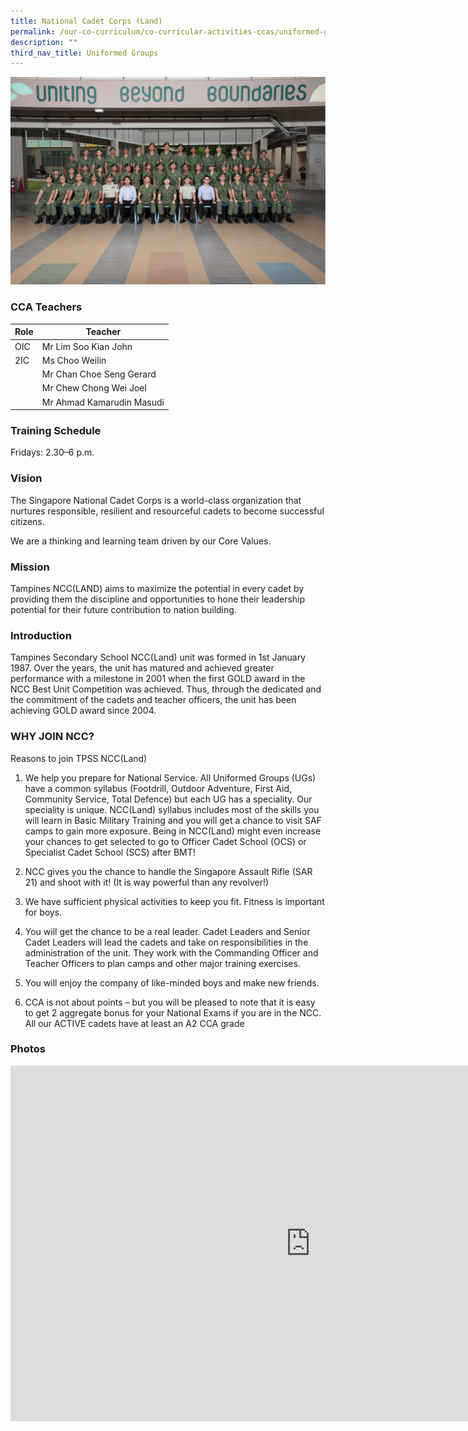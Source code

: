 ```yaml
---
title: National Cadet Corps (Land)
permalink: /our-co-curriculum/co-curricular-activities-ccas/uniformed-groups/national-cadet-corps-land/
description: ""
third_nav_title: Uniformed Groups
---
```

![](/images/NCC.png)

### CCA Teachers

| Role | Teacher | 
| -------- | -------- | 
| OIC     | Mr Lim Soo Kian John     | 
| 2IC     | Ms Choo Weilin     | 
|      | Mr Chan Choe Seng Gerard     | 
|      | Mr Chew Chong Wei Joel     | 
|      | Mr Ahmad Kamarudin Masudi     | 

### Training Schedule
Fridays: 2.30–6 p.m. 
### Vision
The Singapore National Cadet Corps is a world-class organization that nurtures responsible, resilient and resourceful cadets to become successful citizens.

We are a thinking and learning team driven by our Core Values.


### Mission
Tampines NCC(LAND) aims to maximize the potential in every cadet by providing them the discipline and opportunities to hone their leadership potential for their future contribution to nation building.



### Introduction



Tampines Secondary School NCC(Land) unit was formed in 1st January 1987. Over the years, the unit has matured and achieved greater performance with a milestone in 2001 when the first GOLD award in the NCC Best Unit Competition was achieved. Thus, through the dedicated and the commitment of the cadets and teacher officers, the unit has been achieving GOLD award since 2004.

### WHY JOIN NCC?

Reasons to join TPSS NCC(Land)

1.  We help you prepare for National Service. All Uniformed Groups (UGs) have a common syllabus (Footdrill, Outdoor Adventure, First Aid, Community Service, Total Defence) but each UG has a speciality. Our speciality is unique. NCC(Land) syllabus includes most of the skills you will learn in Basic Military Training and you will get a chance to visit SAF camps to gain more exposure. Being in NCC(Land) might even increase your chances to get selected to go to Officer Cadet School (OCS) or Specialist Cadet School (SCS) after BMT!  
    
2.  NCC gives you the chance to handle the Singapore Assault Rifle (SAR 21) and shoot with it! (It is way powerful than any revolver!)  
    
3.  We have sufficient physical activities to keep you fit. Fitness is important for boys.  
    
4.  You will get the chance to be a real leader. Cadet Leaders and Senior Cadet Leaders will lead the cadets and take on responsibilities in the administration of the unit. They work with the Commanding Officer and Teacher Officers to plan camps and other major training exercises.  
    
5.  You will enjoy the company of like-minded boys and make new friends.  
    
6.  CCA is not about points – but you will be pleased to note that it is easy to get 2 aggregate bonus for your National Exams if you are in the NCC. All our ACTIVE cadets have at least an A2 CCA grade

### Photos

<iframe allowfullscreen="true" height="569" width="960" frameborder="0" src="https://docs.google.com/presentation/d/e/2PACX-1vSUTZSuE1eVk34Van7YakEB34l7gSBdb99tny4vEEeBxB6LRIJAP9KExbFfd453snCiGCTm4nyoAmAS/embed?start=true&amp;loop=true&amp;delayms=3000"></iframe>